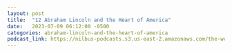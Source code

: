 ```yaml
---
layout: post
title:  "12 Abraham Lincoln and the Heart of America"
date:   2023-07-09 06:12:00 -0500
categories: abraham-lincoln-and-the-heart-of-america
podcast_link: https://nilbus-podcasts.s3.us-east-2.amazonaws.com/the-well-trained-mind/Abraham%20Lincoln%20and%20the%20Heart%20of%20America/12%20Abraham%20Lincoln%20and%20the%20Heart%20of%20America.mp3
---
```

